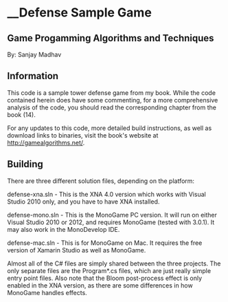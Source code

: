 __Defense Sample Game
=====================
Game Progamming Algorithms and Techniques
-----------------------------------------
By: Sanjay Madhav

Information
-----------
This code is a sample tower defense game from my book. While the code
contained herein does have some commenting, for a more comprehensive
analysis of the code, you should read the corresponding chapter from
the book (14).

For any updates to this code, more detailed build instructions,
as well as download links to binaries, visit the book's website at
http://gamealgorithms.net/.

Building
--------
There are three different solution files, depending on the platform:

defense-xna.sln - This is the XNA 4.0 version which works with Visual
                  Studio 2010 only, and you have to have XNA installed.

defense-mono.sln - This is the MonoGame PC version. It will run on either
                   Visual Studio 2010 or 2012, and requires MonoGame
                   (tested with 3.0.1). It may also work in the
                   MonoDevelop IDE.

defense-mac.sln - This is for MonoGame on Mac. It requires the free
                  version of Xamarin Studio as well as MonoGame.

Almost all of the C# files are simply shared between the three projects.
The only separate files are the Program*.cs files, which are just really
simple entry point files. Also note that the Bloom post-process effect is
only enabled in the XNA version, as there are some differences in how
MonoGame handles effects.
